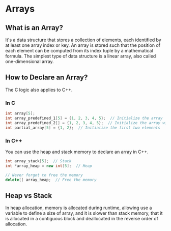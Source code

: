 # Arrays

## What is an Array?
It's a data structure that stores a collection of elements, each identified by at least one array index or key. An array is stored such that the position of each element can be computed from its index tuple by a mathematical formula. The simplest type of data structure is a linear array, also called one-dimensional array.

## How to Declare an Array?
The C logic also applies to C++.

### In C
```c
int array[5];
int array_predefined_1[5] = {1, 2, 3, 4, 5};  // Initialize the array
int array_predefined_2[] = {1, 2, 3, 4, 5};  // Initialize the array without specifying the size
int partial_array[5] = {1, 2};  // Initialize the first two elements
```

### In C++
You can use the heap and stack memory to declare an array in C++.
```cpp
int array_stack[5];  // Stack
int *array_heap = new int[5];  // Heap

// Never forgot to free the memory
delete[] array_heap;  // Free the memory
```

## Heap vs Stack
In heap allocation, memory is allocated during runtime, allowing use a variable to define a size of array, and it is slower than stack memory, that it is allocated in a contiguous block and deallocated in the reverse order of allocation.
